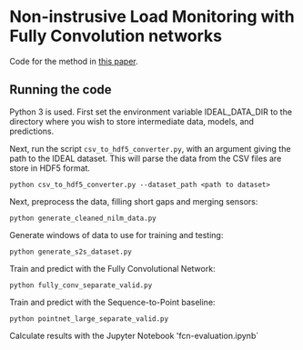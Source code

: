 # Non-instrusive Load Monitoring with Fully Convolution networks

Code for the method in [this paper](https://arxiv.org/abs/1812.03915).

## Running the code

Python 3 is used. First set the environment variable IDEAL_DATA_DIR to the directory where you wish to store intermediate data, models, and predictions.

Next, run the script `csv_to_hdf5_converter.py`, with an argument giving the path to the IDEAL dataset. This will parse the data from the CSV files are store in HDF5 format. 

`python csv_to_hdf5_converter.py --dataset_path <path to dataset>`

Next, preprocess the data, filling short gaps and merging sensors:

`python generate_cleaned_nilm_data.py`

Generate windows of data to use for training and testing:

`python generate_s2s_dataset.py`

Train and predict with the Fully Convolutional Network:

`python fully_conv_separate_valid.py`

Train and predict with the Sequence-to-Point baseline:

`python pointnet_large_separate_valid.py`

Calculate results with the Jupyter Notebook 'fcn-evaluation.ipynb`






